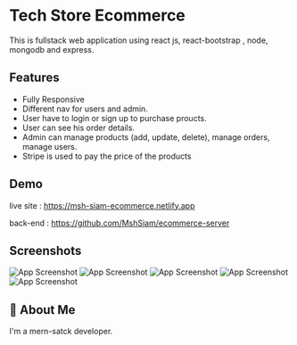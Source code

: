 
# Tech Store Ecommerce

This is fullstack web application using react js, react-bootstrap , node, mongodb and express.



## Features

- Fully Responsive 
- Different nav for users and admin. 
- User have to login or sign up to purchase proucts.
- User can see his order details.
- Admin can manage products (add, update, delete), manage orders, manage users.
- Stripe is used to pay the price of the products


## Demo

live site : https://msh-siam-ecommerce.netlify.app

back-end : https://github.com/MshSiam/ecommerce-server


## Screenshots

![App Screenshot](https://i.ibb.co/kSNp44K/Fire-Shot-Capture-002-React-App-msh-siam-ecommerce-netlify-app.png)
![App Screenshot](https://i.ibb.co/4WvYsqP/Fire-Shot-Capture-003-React-App-msh-siam-ecommerce-netlify-app.png
)
![App Screenshot](https://i.ibb.co/Wng2wvr/Fire-Shot-Capture-004-React-App-msh-siam-ecommerce-netlify-app.png
)
![App Screenshot](https://i.ibb.co/WByFXPZ/Fire-Shot-Capture-005-React-App-msh-siam-ecommerce-netlify-app.png
)
![App Screenshot](https://i.ibb.co/9YCGWKG/Fire-Shot-Capture-006-React-App-msh-siam-ecommerce-netlify-app.png
)


## 🚀 About Me
I'm a mern-satck developer. 

